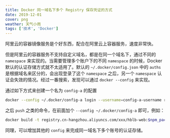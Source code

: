 ```yaml
---
title: Docker 同一域名下多个 Registry 保存凭证的方式
date: 2019-12-01
cover: png
weather: 天气小雨
tags: ['技术', 'Docker']
---
```


阿里云的容器镜像服务是个好东西，配合在阿里云上容器服务，速度非常快。

但是阿里云的容器服务不支持自定义域名，都是在同一个域名下，通过不同的 `namespace` 来实现的。当需要管理多个账户下的不同 `namespace` 的时候，Docker 默认的认证存储方式就不太适用了。默认的 `~/.docker/config.json` 中的 `auths` 是根据域名来区分的，会出现登录了这个 `namespace` 之后，另一个 `namespace` 认证会失效的情况。经过一番搜索，发现可以通过 `docker --config` 来实现。

通过如下方式来创建一个名为 `config-a` 的配置

```bash
docker --config ~/.docker/config-a login --username=config-a-username registry.cn-hangzhou.aliyuncs.com
```

之后 `push` 之类的命令，在前面加个 `--config ~/.docker/config-a` 即可，例如：

```bash
docker build -t registry.cn-hangzhou.aliyuncs.com/xxx/hblb-web:$npm_package_version -t registry.cn-hangzhou.aliyuncs.com/xxx/hblb-web:latest . && docker --config ~/.docker/config-a push registry.cn-hangzhou.aliyuncs.com/xxx/hblb-web:$npm_package_version && docker --config ~/.docker/config-a push registry.cn-hangzhou.aliyuncs.com/xxx/hblb-web:latest
```

同理，可以增加其他的 `config` 来完成同一域名下多个账号的认证存储。
